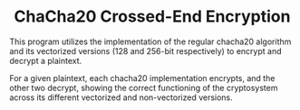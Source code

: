 <h1 align="center">ChaCha20 Crossed-End Encryption</h1>


This program utilizes the implementation of the regular chacha20 algorithm and its vectorized versions (128 and 256-bit respectively) to encrypt and decrypt a plaintext.

For a given plaintext, each chacha20 implementation encrypts, and the other two decrypt, showing the correct functioning of the cryptosystem across its different vectorized and non-vectorized versions.
